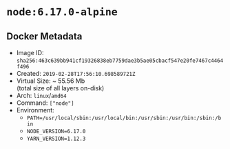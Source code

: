 # `node:6.17.0-alpine`

## Docker Metadata

- Image ID: `sha256:463c639bb941cf19326838eb7759dae3b5ae05cbacf547e20fe7467c4464f496`
- Created: `2019-02-28T17:56:10.698589721Z`
- Virtual Size: ~ 55.56 Mb  
  (total size of all layers on-disk)
- Arch: `linux`/`amd64`
- Command: `["node"]`
- Environment:
  - `PATH=/usr/local/sbin:/usr/local/bin:/usr/sbin:/usr/bin:/sbin:/bin`
  - `NODE_VERSION=6.17.0`
  - `YARN_VERSION=1.12.3`
